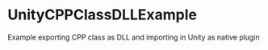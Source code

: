 # UnityCPPClassDLLExample
Example exporting CPP class as DLL and importing in Unity as native plugin

